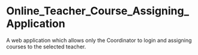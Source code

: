 # Online_Teacher_Course_Assigning_Application
 A web application which allows only the Coordinator to login and assigning courses to the selected teacher.
